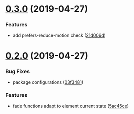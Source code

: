 # [0.3.0](https://github.com/matteobad/vanilla-fade/compare/v0.2.0...v0.3.0) (2019-04-27)


### Features

* add prefers-reduce-motion check ([21d006d](https://github.com/matteobad/vanilla-fade/commit/21d006d))

# [0.2.0](https://github.com/matteobad/vanilla-fade/compare/v0.1.1...v0.2.0) (2019-04-27)


### Bug Fixes

* package configurations ([03f3481](https://github.com/matteobad/vanilla-fade/commit/03f3481))


### Features

* fade functions adapt to element current state ([5ac45ce](https://github.com/matteobad/vanilla-fade/commit/5ac45ce))
